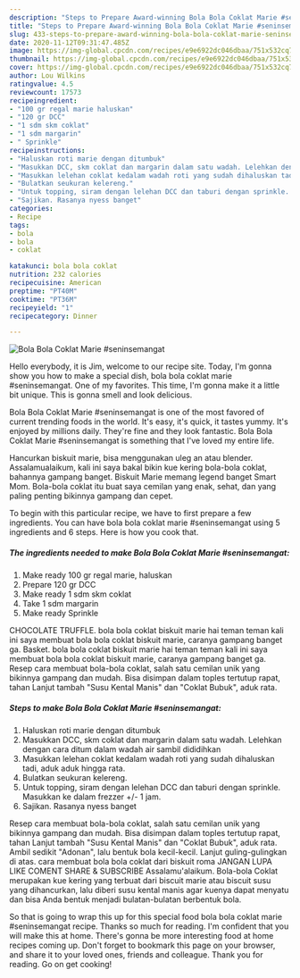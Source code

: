 ```yaml
---
description: "Steps to Prepare Award-winning Bola Bola Coklat Marie #seninsemangat"
title: "Steps to Prepare Award-winning Bola Bola Coklat Marie #seninsemangat"
slug: 433-steps-to-prepare-award-winning-bola-bola-coklat-marie-seninsemangat
date: 2020-11-12T09:31:47.485Z
image: https://img-global.cpcdn.com/recipes/e9e6922dc046dbaa/751x532cq70/bola-bola-coklat-marie-seninsemangat-foto-resep-utama.jpg
thumbnail: https://img-global.cpcdn.com/recipes/e9e6922dc046dbaa/751x532cq70/bola-bola-coklat-marie-seninsemangat-foto-resep-utama.jpg
cover: https://img-global.cpcdn.com/recipes/e9e6922dc046dbaa/751x532cq70/bola-bola-coklat-marie-seninsemangat-foto-resep-utama.jpg
author: Lou Wilkins
ratingvalue: 4.5
reviewcount: 17573
recipeingredient:
- "100 gr regal marie haluskan"
- "120 gr DCC"
- "1 sdm skm coklat"
- "1 sdm margarin"
- " Sprinkle"
recipeinstructions:
- "Haluskan roti marie dengan ditumbuk"
- "Masukkan DCC, skm coklat dan margarin dalam satu wadah. Lelehkan dengan cara ditum dalam wadah air sambil dididihkan"
- "Masukkan lelehan coklat kedalam wadah roti yang sudah dihaluskan tadi, aduk aduk hingga rata."
- "Bulatkan seukuran kelereng."
- "Untuk topping, siram dengan lelehan DCC dan taburi dengan sprinkle. Masukkan ke dalam frezzer +/- 1 jam."
- "Sajikan. Rasanya nyess banget"
categories:
- Recipe
tags:
- bola
- bola
- coklat

katakunci: bola bola coklat 
nutrition: 232 calories
recipecuisine: American
preptime: "PT40M"
cooktime: "PT36M"
recipeyield: "1"
recipecategory: Dinner

---
```



![Bola Bola Coklat Marie #seninsemangat](https://img-global.cpcdn.com/recipes/e9e6922dc046dbaa/751x532cq70/bola-bola-coklat-marie-seninsemangat-foto-resep-utama.jpg)

Hello everybody, it is Jim, welcome to our recipe site. Today, I'm gonna show you how to make a special dish, bola bola coklat marie #seninsemangat. One of my favorites. This time, I'm gonna make it a little bit unique. This is gonna smell and look delicious.

Bola Bola Coklat Marie #seninsemangat is one of the most favored of current trending foods in the world. It's easy, it's quick, it tastes yummy. It's enjoyed by millions daily. They're fine and they look fantastic. Bola Bola Coklat Marie #seninsemangat is something that I've loved my entire life.

Hancurkan biskuit marie, bisa menggunakan uleg an atau blender. Assalamualaikum, kali ini saya bakal bikin kue kering bola-bola coklat, bahannya gampang banget. Biskuit Marie memang legend banget Smart Mom. Bola-bola coklat itu buat saya cemilan yang enak, sehat, dan yang paling penting bikinnya gampang dan cepet.


To begin with this particular recipe, we have to first prepare a few ingredients. You can have bola bola coklat marie #seninsemangat using 5 ingredients and 6 steps. Here is how you cook that.

<!--inarticleads1-->

##### The ingredients needed to make Bola Bola Coklat Marie #seninsemangat:

1. Make ready 100 gr regal marie, haluskan
1. Prepare 120 gr DCC
1. Make ready 1 sdm skm coklat
1. Take 1 sdm margarin
1. Make ready  Sprinkle


CHOCOLATE TRUFFLE. bola bola coklat biskuit marie hai teman teman kali ini saya membuat bola bola coklat biskuit marie, caranya gampang banget ga. Basket. bola bola coklat biskuit marie hai teman teman kali ini saya membuat bola bola coklat biskuit marie, caranya gampang banget ga. Resep cara membuat bola-bola coklat, salah satu cemilan unik yang bikinnya gampang dan mudah. Bisa disimpan dalam toples tertutup rapat, tahan Lanjut tambah &#34;Susu Kental Manis&#34; dan &#34;Coklat Bubuk&#34;, aduk rata. 

<!--inarticleads2-->

##### Steps to make Bola Bola Coklat Marie #seninsemangat:

1. Haluskan roti marie dengan ditumbuk
1. Masukkan DCC, skm coklat dan margarin dalam satu wadah. Lelehkan dengan cara ditum dalam wadah air sambil dididihkan
1. Masukkan lelehan coklat kedalam wadah roti yang sudah dihaluskan tadi, aduk aduk hingga rata.
1. Bulatkan seukuran kelereng.
1. Untuk topping, siram dengan lelehan DCC dan taburi dengan sprinkle. Masukkan ke dalam frezzer +/- 1 jam.
1. Sajikan. Rasanya nyess banget


Resep cara membuat bola-bola coklat, salah satu cemilan unik yang bikinnya gampang dan mudah. Bisa disimpan dalam toples tertutup rapat, tahan Lanjut tambah &#34;Susu Kental Manis&#34; dan &#34;Coklat Bubuk&#34;, aduk rata. Ambil sedikit &#34;Adonan&#34;, lalu bentuk bola kecil-kecil. Lanjut guling-gulingkan di atas. cara membuat bola bola coklat dari biskuit roma JANGAN LUPA LIKE COMENT SHARE &amp; SUBSCRIBE Assalamu&#39;alaikum. Bola-bola Coklat merupakan kue kering yang terbuat dari biscuit marie atau biscuit susu yang dihancurkan, lalu diberi susu kental manis agar kuenya dapat menyatu dan bisa Anda bentuk menjadi bulatan-bulatan berbentuk bola. 

So that is going to wrap this up for this special food bola bola coklat marie #seninsemangat recipe. Thanks so much for reading. I'm confident that you will make this at home. There's gonna be more interesting food at home recipes coming up. Don't forget to bookmark this page on your browser, and share it to your loved ones, friends and colleague. Thank you for reading. Go on get cooking!
